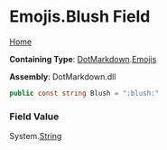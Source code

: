 # Emojis\.Blush Field

[Home](../../../README.md)

**Containing Type**: [DotMarkdown](../../README.md)\.[Emojis](../README.md)

**Assembly**: DotMarkdown\.dll

```csharp
public const string Blush = ":blush:"
```

### Field Value

System\.[String](https://docs.microsoft.com/en-us/dotnet/api/system.string)